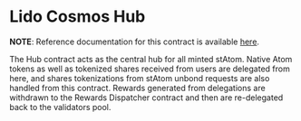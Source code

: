 # Lido Cosmos Hub  <!-- omit in toc -->

**NOTE**: Reference documentation for this contract is available [here](https://docs.cosmos.lido.fi/contracts/hub).

The Hub contract acts as the central hub for all minted stAtom. Native Atom tokens as well as tokenized shares received from users are delegated from here, and shares tokenizations from stAtom unbond requests are also handled from this contract. Rewards generated from delegations are withdrawn to the Rewards Dispatcher contract and then are re-delegated back to the validators pool.
